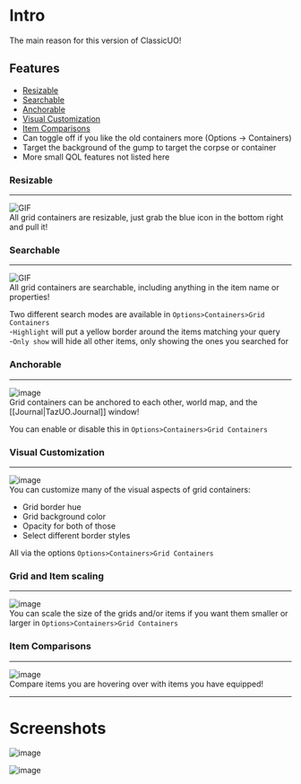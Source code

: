 # Intro
The main reason for this version of ClassicUO!

## Features
* [Resizable](#Resizable)
* [Searchable](#Searchable)
* [Anchorable](#Anchorable)
* [Visual Customization](#Visual-Customization)
* [Item Comparisons](#Item-Comparisons)
* Can toggle off if you like the old containers more (Options -> Containers)
* Target the background of the gump to target the corpse or container
* More small QOL features not listed here

### Resizable

***

![GIF](https://user-images.githubusercontent.com/3859393/227370117-b16f19f6-4b49-4eb7-9e7d-d04d868adf79.gif)  
All grid containers are resizable, just grab the blue icon in the bottom right and pull it!  

### Searchable

***

![GIF](https://user-images.githubusercontent.com/3859393/227370623-927c6307-8b32-47b9-a79a-bb320d037dba.gif)  
All grid containers are searchable, including anything in the item name or properties!    

Two different search modes are available in `Options>Containers>Grid Containers`  
-`Highlight` will put a yellow border around the items matching your query  
-`Only show` will hide all other items, only showing the ones you searched for  

### Anchorable

***

![image](https://user-images.githubusercontent.com/3859393/227367910-0a7c3827-786b-4fe7-9f20-606988ea4533.png)  
Grid containers can be anchored to each other, world map, and the [[Journal|TazUO.Journal]] window!  

You can enable or disable this in `Options>Containers>Grid Containers`

### Visual Customization

***

![image](https://user-images.githubusercontent.com/3859393/227368459-3f4fb54a-9e1e-4fac-a522-21e17ff51ec4.png)  
You can customize many of the visual aspects of grid containers:
* Grid border hue
* Grid background color
* Opacity for both of those
* Select different border styles

All via the options `Options>Containers>Grid Containers`

### Grid and Item scaling

***

![image](https://user-images.githubusercontent.com/3859393/227368228-c0462207-6e26-420e-985f-aa3bc171ddd1.png)  
You can scale the size of the grids and/or items if you want them smaller or larger in `Options>Containers>Grid Containers`

### Item Comparisons

***

![image](https://user-images.githubusercontent.com/3859393/227375628-33ec6f91-dc3c-4e3d-beee-d15fc8660a23.png)  
Compare items you are hovering over with items you have equipped!

***

# Screenshots

![image](https://user-images.githubusercontent.com/3859393/227367717-4ecbbfa7-abbf-4622-8eb5-3acf6a211b0c.png)

![image](https://user-images.githubusercontent.com/3859393/227367995-aa75febe-802e-4e92-95e1-d2cab5773029.png)
